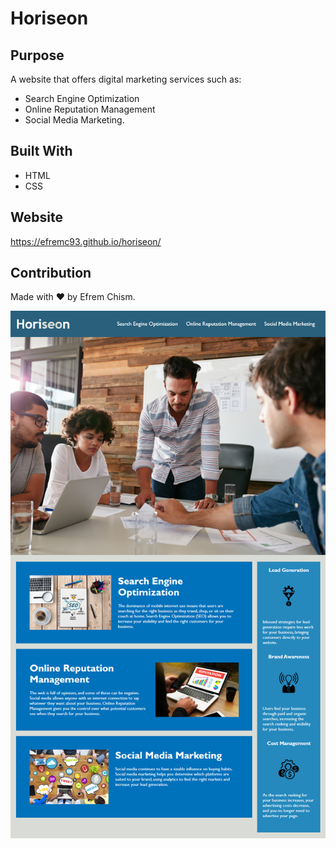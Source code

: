 # Horiseon

## Purpose
A website that offers digital marketing services such as: 
* Search Engine Optimization 
* Online Reputation Management
* Social Media Marketing.

## Built With
* HTML
* CSS

## Website
https://efremc93.github.io/horiseon/

## Contribution
Made with ❤️ by Efrem Chism.

<img src="./assets/images/screenshot.png" alt="" />
